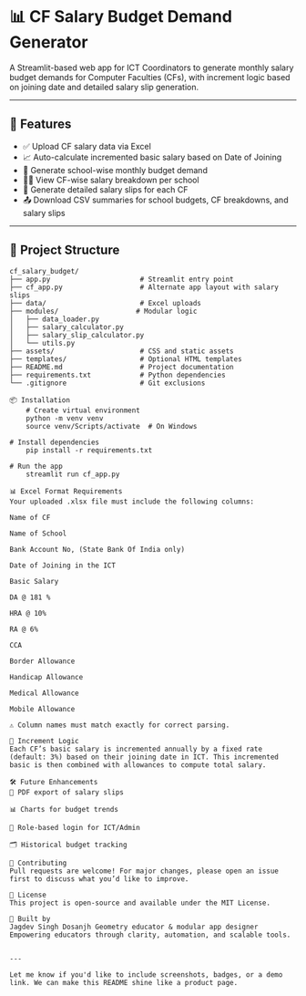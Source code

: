 # 📊 CF Salary Budget Demand Generator

A Streamlit-based web app for ICT Coordinators to generate monthly salary budget demands for Computer Faculties (CFs), with increment logic based on joining date and detailed salary slip generation.

---

## 🚀 Features

- ✅ Upload CF salary data via Excel
- 📈 Auto-calculate incremented basic salary based on Date of Joining
- 🏫 Generate school-wise monthly budget demand
- 👨‍🏫 View CF-wise salary breakdown per school
- 🧾 Generate detailed salary slips for each CF
- 📤 Download CSV summaries for school budgets, CF breakdowns, and salary slips

---

## 📁 Project Structure

```plaintext
cf_salary_budget/
├── app.py                      # Streamlit entry point
├── cf_app.py                   # Alternate app layout with salary slips
├── data/                       # Excel uploads
├── modules/                   # Modular logic
│   ├── data_loader.py
│   ├── salary_calculator.py
│   ├── salary_slip_calculator.py
│   └── utils.py
├── assets/                     # CSS and static assets
├── templates/                  # Optional HTML templates
├── README.md                   # Project documentation
├── requirements.txt            # Python dependencies
└── .gitignore                  # Git exclusions

📦 Installation
    # Create virtual environment
    python -m venv venv
    source venv/Scripts/activate  # On Windows

# Install dependencies
    pip install -r requirements.txt

# Run the app
    streamlit run cf_app.py

📊 Excel Format Requirements
Your uploaded .xlsx file must include the following columns:

Name of CF

Name of School

Bank Account No, (State Bank Of India only)

Date of Joining in the ICT

Basic Salary

DA @ 181 %

HRA @ 10%

RA @ 6%

CCA

Border Allowance

Handicap Allowance

Medical Allowance

Mobile Allowance

⚠️ Column names must match exactly for correct parsing.

🧠 Increment Logic
Each CF’s basic salary is incremented annually by a fixed rate (default: 3%) based on their joining date in ICT. This incremented basic is then combined with allowances to compute total salary.

🛠️ Future Enhancements
📄 PDF export of salary slips

📊 Charts for budget trends

🔐 Role-based login for ICT/Admin

🗂️ Historical budget tracking

🤝 Contributing
Pull requests are welcome! For major changes, please open an issue first to discuss what you’d like to improve.

📜 License
This project is open-source and available under the MIT License.

🙌 Built by
Jagdev Singh Dosanjh Geometry educator & modular app designer Empowering educators through clarity, automation, and scalable tools.


---

Let me know if you'd like to include screenshots, badges, or a demo link. We can make this README shine like a product page.


